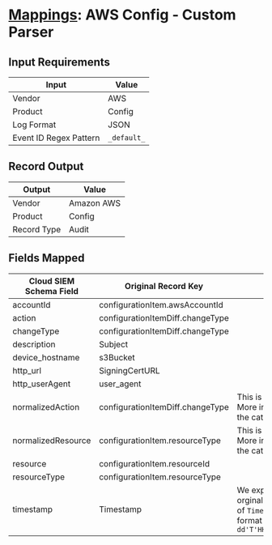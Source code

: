 # [Mappings](README.md): AWS Config - Custom Parser

## Input Requirements

|Input|Value|
|-----|-----|
|Vendor|AWS|
|Product|Config|
|Log Format|JSON|
|Event ID Regex Pattern|`_default_`|

## Record Output

|Output|Value|
|------|-----|
|Vendor|Amazon AWS|
|Product|Config|
|Record Type|Audit|

## Fields Mapped

|Cloud SIEM Schema Field|Original Record Key|Notes|
|-----------------------|-------------------|-----|
|accountId|configurationItem.awsAccountId||
|action|configurationItemDiff.changeType||
|changeType|configurationItemDiff.changeType||
|description|Subject||
|device_hostname|s3Bucket||
|http_url|SigningCertURL||
|http_userAgent|user_agent||
|normalizedAction|configurationItemDiff.changeType|This is a lookup field. More info to come in the catalog later...|
|normalizedResource|configurationItem.resourceType|This is a lookup field. More info to come in the catalog later...|
|resource|configurationItem.resourceId||
|resourceType|configurationItem.resourceType||
|timestamp|Timestamp|We expect the orginal record value of `Timestamp` is in the format `yyyy-MM-dd'T'HH:mm:ss.SSS'Z'`|

